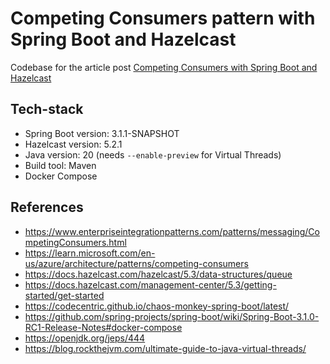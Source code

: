 # Competing Consumers pattern with Spring Boot and Hazelcast
Codebase for the article post [Competing Consumers with Spring Boot and Hazelcast](https://dzone.com/articles/Competing-Consumers-with-Spring-Boot-and-Hazelcast)

## Tech-stack
- Spring Boot version: 3.1.1-SNAPSHOT
- Hazelcast version: 5.2.1
- Java version: 20 (needs `--enable-preview` for Virtual Threads)
- Build tool: Maven
- Docker Compose

## References
- https://www.enterpriseintegrationpatterns.com/patterns/messaging/CompetingConsumers.html
- https://learn.microsoft.com/en-us/azure/architecture/patterns/competing-consumers
- https://docs.hazelcast.com/hazelcast/5.3/data-structures/queue
- https://docs.hazelcast.com/management-center/5.3/getting-started/get-started
- https://codecentric.github.io/chaos-monkey-spring-boot/latest/
- https://github.com/spring-projects/spring-boot/wiki/Spring-Boot-3.1.0-RC1-Release-Notes#docker-compose
- https://openjdk.org/jeps/444
- https://blog.rockthejvm.com/ultimate-guide-to-java-virtual-threads/

